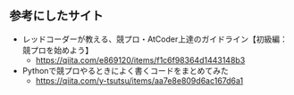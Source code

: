 ## 参考にしたサイト
* レッドコーダーが教える、競プロ・AtCoder上達のガイドライン【初級編：競プロを始めよう】
  * https://qiita.com/e869120/items/f1c6f98364d1443148b3
* Pythonで競プロやるときによく書くコードをまとめてみた
  * https://qiita.com/y-tsutsu/items/aa7e8e809d6ac167d6a1
